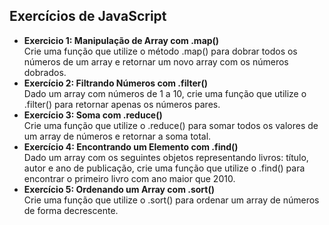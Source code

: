 ## Exercícios de JavaScript

* **Exercicio 1: Manipulação de Array com .map()** <br>
  Crie uma função que utilize o método .map() para dobrar todos os números de um array e retornar um novo array com os números dobrados.
* **Exercício 2: Filtrando Números com .filter()** <br>
   Dado um array com números de 1 a 10, crie uma função que utilize o .filter() para retornar apenas os números pares.
* **Exercício 3: Soma com .reduce()** <br>
   Crie uma função que utilize o .reduce() para somar todos os valores de um array de números e retornar a soma total.
*  **Exercício 4: Encontrando um Elemento com .find()** <br>
   Dado um array com os seguintes objetos representando livros: título, autor e ano de publicação, crie uma função que utilize o .find() para encontrar o primeiro livro com ano maior que 2010.
*  **Exercício 5: Ordenando um Array com .sort()** <br>
   Crie uma função que utilize o .sort() para ordenar um array de números de forma decrescente.
